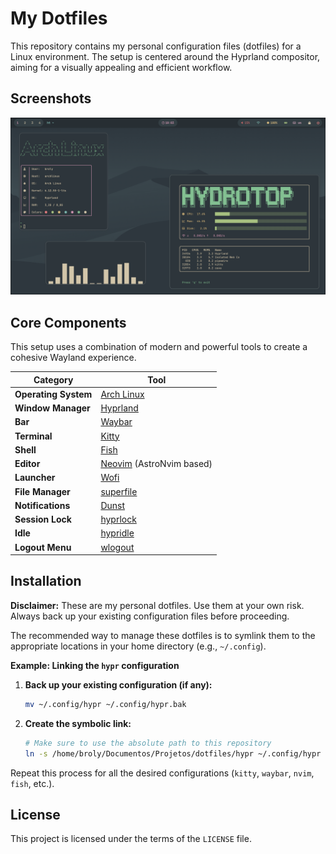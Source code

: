 # My Dotfiles

This repository contains my personal configuration files (dotfiles) for a Linux environment. The setup is centered around the Hyprland compositor, aiming for a visually appealing and efficient workflow.

## Screenshots

![My Desktop](./screenshots/desktop.png)

## Core Components

This setup uses a combination of modern and powerful tools to create a cohesive Wayland experience.

| Category | Tool |
|---|---|
| **Operating System** | [Arch Linux](https://archlinux.org/) |
| **Window Manager**| [Hyprland](https://hyprland.org/) |
| **Bar** | [Waybar](https://github.com/Alexays/Waybar) |
| **Terminal** | [Kitty](https://sw.kovidgoyal.net/kitty/) |
| **Shell** | [Fish](https://fishshell.com/) |
| **Editor** | [Neovim](https://neovim.io/) (AstroNvim based) |
| **Launcher** | [Wofi](https://hg.sr.ht/~scoopta/wofi) |
| **File Manager** | [superfile](https://github.com/MHNightCat/superfile) |
| **Notifications** | [Dunst](https://dunst-project.org/) |
| **Session Lock** | [hyprlock](https://hyprland.org/) |
| **Idle** | [hypridle](https://hyprland.org/) |
| **Logout Menu** | [wlogout](https://github.com/ArtsyMacaw/wlogout) |

## Installation

**Disclaimer:** These are my personal dotfiles. Use them at your own risk. Always back up your existing configuration files before proceeding.

The recommended way to manage these dotfiles is to symlink them to the appropriate locations in your home directory (e.g., `~/.config`).

**Example: Linking the `hypr` configuration**

1.  **Back up your existing configuration (if any):**
    ```sh
    mv ~/.config/hypr ~/.config/hypr.bak
    ```

2.  **Create the symbolic link:**
    ```sh
    # Make sure to use the absolute path to this repository
    ln -s /home/broly/Documentos/Projetos/dotfiles/hypr ~/.config/hypr
    ```

Repeat this process for all the desired configurations (`kitty`, `waybar`, `nvim`, `fish`, etc.).

## License

This project is licensed under the terms of the `LICENSE` file.
